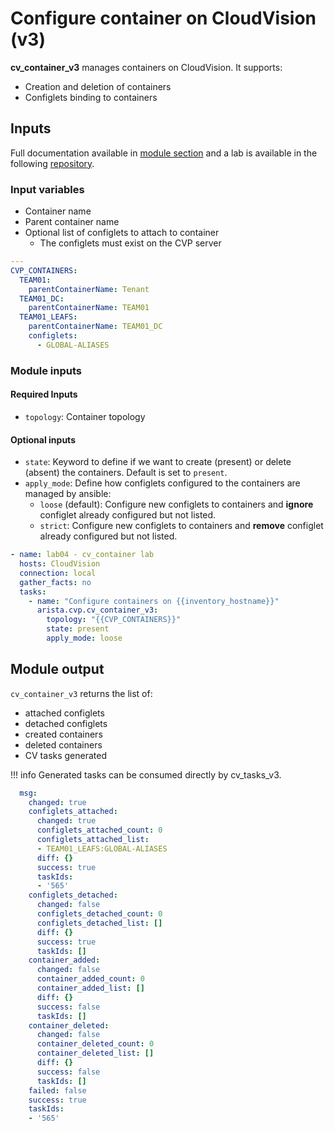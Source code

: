 # Configure container on CloudVision (v3)

__cv_container_v3__ manages containers on CloudVision. It supports:

- Creation and deletion of containers
- Configlets binding to containers

## Inputs

Full documentation available in [module section](../../modules/cv_container_v3.rst.md) and a lab is available in the following [repository](https://github.com/arista-netdevops-community/ansible-cvp-avd-toi).

### Input variables

- Container name
- Parent container name
- Optional list of configlets to attach to container
  - The configlets must exist on the CVP server

```yaml
---
CVP_CONTAINERS:
  TEAM01:
    parentContainerName: Tenant
  TEAM01_DC:
    parentContainerName: TEAM01
  TEAM01_LEAFS:
    parentContainerName: TEAM01_DC
    configlets:
      - GLOBAL-ALIASES
```

### Module inputs

#### Required Inputs

- `topology`: Container topology

#### Optional inputs

- `state`: Keyword to define if we want to create (present) or delete (absent) the containers. Default is set to `present`.
- `apply_mode`: Define how configlets configured to the containers are managed by ansible:
  - `loose` (default): Configure new configlets to containers and __ignore__ configlet already configured but not listed.
  - `strict`: Configure new configlets to containers and __remove__ configlet already configured but not listed.


```yaml
- name: lab04 - cv_container lab
  hosts: CloudVision
  connection: local
  gather_facts: no
  tasks:
    - name: "Configure containers on {{inventory_hostname}}"
      arista.cvp.cv_container_v3:
        topology: "{{CVP_CONTAINERS}}"
        state: present
        apply_mode: loose
```

## Module output

`cv_container_v3` returns the list of:

- attached configlets
- detached configlets
- created containers
- deleted containers
- CV tasks generated

!!! info
    Generated tasks can be consumed directly by cv_tasks_v3.

```yaml
  msg:
    changed: true
    configlets_attached:
      changed: true
      configlets_attached_count: 0
      configlets_attached_list:
      - TEAM01_LEAFS:GLOBAL-ALIASES
      diff: {}
      success: true
      taskIds:
      - '565'
    configlets_detached:
      changed: false
      configlets_detached_count: 0
      configlets_detached_list: []
      diff: {}
      success: true
      taskIds: []
    container_added:
      changed: false
      container_added_count: 0
      container_added_list: []
      diff: {}
      success: false
      taskIds: []
    container_deleted:
      changed: false
      container_deleted_count: 0
      container_deleted_list: []
      diff: {}
      success: false
      taskIds: []
    failed: false
    success: true
    taskIds:
    - '565'
```
